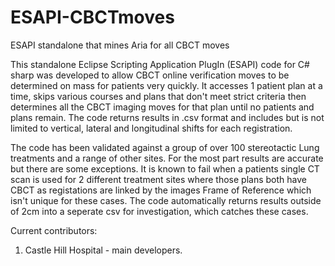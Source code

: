 # ESAPI-CBCTmoves
ESAPI standalone that mines Aria for all CBCT moves

This standalone Eclipse Scripting Application PlugIn (ESAPI) code for C# sharp was developed to allow CBCT online verification moves to be determined on mass for patients very quickly. It accesses 1 patient plan at a time, skips various courses and plans that don't meet strict criteria then determines all the CBCT imaging moves for that plan until no patients and plans remain. The code returns results in .csv format and includes but is not limited to vertical, lateral and longitudinal shifts for each registration. 

The code has been validated against a group of over 100 stereotactic Lung treatments and a range of other sites. For the most part results are accurate but there are some exceptions. It is known to fail when a patients single CT scan is used for 2 different treatment sites where those plans both have CBCT as registations are linked by the images Frame of Reference which isn't unique for these cases. The code automatically returns results outside of 2cm into a seperate csv for investigation, which catches these cases. 

Current contributors:
1. Castle Hill Hospital - main developers.
